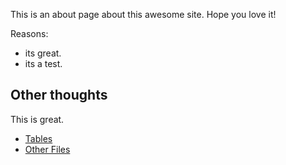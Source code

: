 

This is an about page about this awesome site.
Hope you love it!

Reasons:
- its great.
- its a test.

## Other thoughts

This is great.
* [Tables](/tables.md)
* [Other Files](/otherFiles/otherFilesTest.md)
